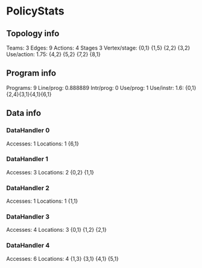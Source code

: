 # PolicyStats
## Topology info
Teams:		3
Edges:		9
Actions:	4
Stages		3
Vertex/stage:	{0,1} {1,5} {2,2} {3,2} 
Use/action:	1.75: {4,2} {5,2} {7,2} {8,1} 

## Program info
Programs:	9
Line/prog:	0.888889
Intr/prog:	0
Use/prog:	1
Use/instr:	1.6: {0,1}{2,4}{3,1}{4,1}{6,1}

## Data info

### DataHandler 0
Accesses:	1
Locations:	1
{6,1} 

### DataHandler 1
Accesses:	3
Locations:	2
{0,2} {1,1} 

### DataHandler 2
Accesses:	1
Locations:	1
{1,1} 

### DataHandler 3
Accesses:	4
Locations:	3
{0,1} {1,2} {2,1} 

### DataHandler 4
Accesses:	6
Locations:	4
{1,3} {3,1} {4,1} {5,1} 